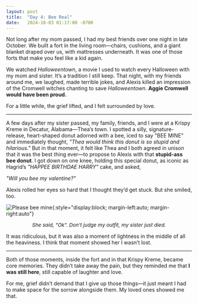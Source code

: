 ```yaml
---
layout: post
title:  "Day 4: Bee Real"
date:   2024-10-03 01:17:00 -0700
---
```


Not long after my mom passed, I had my best friends over one night in late October. We built a fort in the living room—chairs, cushions, and a giant blanket draped over us, with mattresses underneath. It was one of those forts that make you feel like a kid again.

We watched *Halloweentown*, a movie I used to watch every Halloween with my mom and sister. It’s a tradition I still keep. That night, with my friends around me, we laughed, made terrible jokes, and Alexis killed an impression of the Cromwell witches chanting to save *Halloweentown*. **Aggie Cromwell would have been proud.**

For a little while, the grief lifted, and I felt surrounded by love.

---

A few days after my sister passed, my family, friends, and I were at a Krispy Kreme in Decatur, Alabama—Thea’s town. I spotted a silly, signature-release, heart-shaped donut adorned with a bee, iced to say "BEE MINE" and immediately thought, *"Thea would think this donut is so stupid and hilarious."* But in that moment, it felt like Thea and I both agreed in unison that it was the best thing ever&mdash;to propose to Alexis with that **stupid-ass bee donut**. I got down on one knee, holding this special donut, as iconic as Hagrid’s *"HAPPEE BIRTHDAE HARRY"* cake, and asked,

*"Will you bee my valentine?"*

Alexis rolled her eyes so hard that I thought they’d get stuck. But she smiled, too.

![Please bee mine](../../../assets/img/post-4.jpeg){:style="display:block; margin-left:auto; margin-right:auto"}
<p style="text-align: center; font-size: .85rem;"><em>She said, "Ok". Don't judge my outfit, my sister just died.</em></p>

It was ridiculous, but it was also a moment of lightness in the middle of all the heaviness. I think that moment showed her I wasn’t lost.

---

Both of those moments, inside the fort and in that Krispy Kreme, became core memories. They didn’t take away the pain, but they reminded me that **I was still here**, still capable of laughter and love.

For me, grief didn’t demand that I give up those things&mdash;it just meant I had to make space for the sorrow alongside them. My loved ones showed me that.
